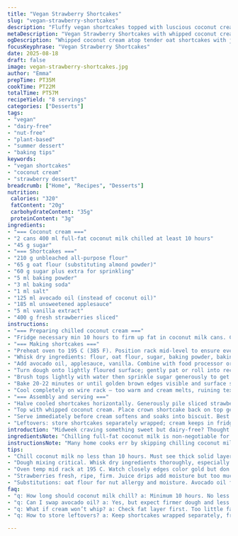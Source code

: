 ```yaml
---
title: "Vegan Strawberry Shortcakes"
slug: "vegan-strawberry-shortcakes"
description: "Fluffy vegan shortcakes topped with luscious coconut cream and fresh strawberries. Uses almond powder swapped with oat flour and coconut oil replaced by avocado oil for a twist. No dairy no eggs no nuts. Coconut cream whipped fluff highly dependent on solid fat layer separated from coconut milk. Applesauce replaces some moisture and binds crumb well. Baking cues come from golden edges and firm but tender touch. Assembling quick before cream softens. Textures contrast creamy sweet to soft crumbly base. Fresh strawberries bursting aroma helps time serving. Changes keep the essence but shift flavors subtly. Ideal for plant-based gatherings or whenever craving that summery dessert."
metaDescription: "Vegan Strawberry Shortcakes with whipped coconut cream, oat flour base, and fresh berries. Dairy free, nut free, and bake cues rely on texture and aroma."
ogDescription: "Whipped coconut cream atop tender oat shortcakes with juicy strawberries. Baking smells guide you; quick assembly keeps cream from melting."
focusKeyphrase: "Vegan Strawberry Shortcakes"
date: 2025-08-18
draft: false
image: vegan-strawberry-shortcakes.jpg
author: "Emma"
prepTime: PT35M
cookTime: PT22M
totalTime: PT57M
recipeYield: "8 servings"
categories: ["Desserts"]
tags:
- "vegan"
- "dairy-free"
- "nut-free"
- "plant-based"
- "summer dessert"
- "baking tips"
keywords:
- "vegan shortcakes"
- "coconut cream"
- "strawberry dessert"
breadcrumb: ["Home", "Recipes", "Desserts"]
nutrition: 
 calories: "320"
 fatContent: "20g"
 carbohydrateContent: "35g"
 proteinContent: "3g"
ingredients:
- "=== Coconut cream ==="
- "2 cans 400 ml full-fat coconut milk chilled at least 10 hours"
- "45 g sugar"
- "=== Shortcakes ==="
- "210 g unbleached all-purpose flour"
- "65 g oat flour (substituting almond powder)"
- "60 g sugar plus extra for sprinkling"
- "5 ml baking powder"
- "3 ml baking soda"
- "1 ml salt"
- "125 ml avocado oil (instead of coconut oil)"
- "185 ml unsweetened applesauce"
- "5 ml vanilla extract"
- "400 g fresh strawberries sliced"
instructions:
- "=== Preparing chilled coconut cream ==="
- "Fridge necessary min 10 hours to firm up fat in coconut milk cans. Crucial step else whipping fails. When ready, flip cans upside down. Open carefully pouring off canned liquid into separate cup; reserve for smoothies or baking. Scrape thick solid part into bowl. Add sugar. Whip with electric mixer at high speed till peaks form and cream looks like whipped cream. No fats solid enough? Stick cream in freezer 10 minutes to thicken but watch closely, melts fast. Set aside chilled."
- "=== Making shortcakes ==="
- "Preheat oven to 195 C (385 F). Position rack mid-level to ensure even heat. Line baking tray with parchment or silicone baking mat."
- "Whisk dry ingredients: flour, oat flour, sugar, baking powder, baking soda, salt. Use oat flour here for slight chew and nutty depth. Stir well to distribute leaveners evenly."
- "Add avocado oil, applesauce, vanilla. Combine with food processor or by hand. Pulse or mix just until dough forms loose ball. Dough should be soft, slightly sticky but manageable. Overmixing toughens final texture."
- "Turn dough onto lightly floured surface; gently pat or roll into rectangle about 4 cm thick. Cut into 8 equal pieces, shape into slightly flattened rounds. Handle lightly to keep tender crumb. Place on prepared tray."
- "Brush tops lightly with water then sprinkle sugar generously to get caramelized crunchy top during baking."
- "Bake 20-22 minutes or until golden brown edges visible and surface springs back to touch. Color deepens as bake progresses; avoid underbaking for crumb integrity."
- "Cool completely on wire rack — too warm and cream melts, ruining texture contrast."
- "=== Assembly and serving ==="
- "Halve cooled shortcakes horizontally. Generously pile sliced strawberries on bottom half, adding their juices too for moist burst."
- "Top with whipped coconut cream. Place crown shortcake back on top gently."
- "Serve immediately before cream softens and soaks into biscuit. Best within 20 mins of assembly."
- "Leftovers: store shortcakes separately wrapped; cream keeps in fridge up to 24 hours but deflates. Strawberries can be macerated with bit of sugar and lemon juice to extend freshness."
introduction: "Midweek craving something sweet but dairy-free? Thought shortcakes impossible without cream and butter? Guess again. Learned old school tricks swapping traditional cream for whipped coconut. Yes you need chill time for coconut to cooperate — patience pays. Applesauce instead of eggs or butter changed the crumb—moist but holds shape. Oat flour over almonds twisted nutty notes subtly, plus no nuts risk makes it safe. Avocado oil adds mellow richness absorbs beautifully. Scones bake with crackling sugar crust telling if done. Strawberries juicy with faint tang cut rich sweetness. Gotta serve sharp after assembly or cream collapses. Made it countless times knowing when dough’s just right; using visual touch over timers helps so much. Baking mostly sensory not clockwork here; guesswork kills texture. Next batch I’m trying lemon zest and fresh mint fold for fun. Stay tuned."
ingredientsNote: "Chilling full-fat coconut milk is non-negotiable for coconut cream whipping—don't shortcut or risk watery failure. Use cans undisturbed for at least 10 hours, even overnight if possible. Coconut milk brands vary; choose those with fat content above 17% for best results. Oat flour replaces almond meal to avoid nut allergens without losing moisture or texture—plus oat flour lends subtle sweetness and chew. Avocado oil is more neutral with health benefits compared to coconut oil, but coconut oil delivers slightly firmer dough so adjust handling accordingly. Unsweetened applesauce replaces wet binding agents like egg or additional oil—maintains moisture but watch dough softness when using different fruits. For sugar, standard granulated works well; sprinkle extra coarse sugar atop for crisp top crust. Fresh strawberries ripe but firm prevent sogginess when assembled freshly."
instructionsNote: "Many home cooks err by skipping chilling coconut milk — whipping fails unless fat solidified. Low temp crucial; cream separates visually before opening cans. Whipping coconut cream can be tricky—start slow speed moving to high to avoid splashing or deflation. Aim for soft peaks, stop before graininess sets in. Mixing dough requires restraint; overmix toughens shortcakes and ruins desired tender crumb. Dough should feel soft yet cohesive. When cutting shapes keep light hands; dense handling compacts dough. Sugar top must be generous for caramel crackle topping. Monitor oven brown edges—too pale underbaked, too dark bitter. After baking, cooling fully is crucial; warm shortcakes cause cream meltdown during assembly. Assemble right before serving to keep textures intact. Timing is sensory here: browned edges, crackly top, spring bounce indicate done baking. Cream peaks and sheen show readiness for topping. Watch for strawberry juices dripping for juiciness indication but avoid early soaking to prevent soggy base."
tips:
- "Chill coconut milk no less than 10 hours. Must see thick solid layer separated. Any less, cream won’t whip properly. Flip cans carefully, pour off watery part; keep thick fat only. Whipping slow start then high speed to avoid collapse. Soft peaks not grainy. If fails, freeze briefly but watch close. Air bubbles matter; too much or too little changes texture. Sugar in cream sweetens but keep measured."
- "Dough mixing critical. Whisk dry ingredients thoroughly, especially leaveners; uneven mix causes uneven rise. Add avocado oil, applesauce, vanilla last. Pulse just till dough forms ball; overmixing toughens crumb badly. Dough sticky but manageable is right. On floured surface, pat to 4 cm thick rectangle. Avoid heavy hands; dense dough = dense shortcakes. Cut careful uniform pieces so bake evenly. Light water brush then sugar for crisp tops; sugar caramelizes distinctly. Bake cues in smell and sight essential."
- "Oven temp mid rack at 195 C. Watch closely edges color gold but don’t burn. Surface should spring back but not rock hard. Overbake dulls crumb, underbake soggy inside. Cooling fully on rack crucial; warm shortcakes will melt cream topping and ruin texture contrast. Assembly needs to be quick once shortcakes cooled fully; cream melts fast at room temp, losing form and soak biscuit."
- "Strawberries fresh, ripe, firm. Juice drips add moisture but too much: soggy base. Cut and slice right before assembly to keep burst aroma but avoid early maceration which softens berries. If leftovers, macerate with small sugar and lemon—extends fridge life but not beyond 24 hours max. Strawberries key for fresh scent and that sharp bite balancing sweet cream and crumb. Timing servings when berries smell vibrant."
- "Substitutions: oat flour for nut allergy and moisture. Avocado oil for milder fat than coconut oil; dough softer, handle gentle. Applesauce replaces egg/butter for moisture binder, changes crumb elasticity. Baking powder and soda combo builds rise with slight chew from oat flour. Sugar sprinkle on top for crust, no shortcuts or baking sugar substitutes. Technique beats timer; look, touch, smell determine finish. Keep shortcake tender, cream stable, berries fresh."
faq:
- "q: How long should coconut milk chill? a: Minimum 10 hours. No less or fat won’t separate well. Overnight better. Essential for whipping. If not solid, no peaks form. Cooler fridge helps. Don’t shake cans before chilling. Leave undisturbed."
- "q: Can I swap avocado oil? a: Yes, but expect firmer dough and less mild flavor. Coconut oil makes dough stiffer; avocado oil softer. Olive oil too strong, affects taste. Neutral oils like grapeseed work but adjust moisture slightly. Applesauce moisture balance must stay. Watch dough softness carefully."
- "q: What if cream won’t whip? a: Check fat layer first. Too little fat yields watery cream. Chill cans properly, whip slow speed first then high. Freeze briefly if needed but watch carefully. Sugar helps stiffen slightly. Overwhipping leads to grainy. If failing, try different brand with >17% fat. Some brands skim fat too aggressively."
- "q: How to store leftovers? a: Keep shortcakes wrapped separately, fridge best for up to 24 hours. Coconut cream loses loft, deflates on standing. Strawberries can be macerated with sugar and lemon juice to hold longer but freshness fades fast. Reassemble only before serving. Avoid storing cream atop soaked biscuits."

---
```

